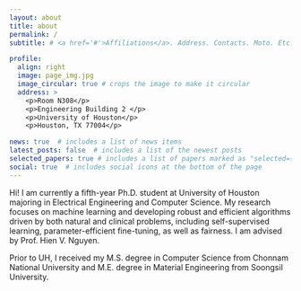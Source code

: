 ```yaml
---
layout: about
title: about
permalink: /
subtitle: # <a href='#'>Affiliations</a>. Address. Contacts. Moto. Etc.

profile:
  align: right
  image: page_img.jpg
  image_circular: true # crops the image to make it circular
  address: >
    <p>Room N308</p>
    <p>Engineering Building 2 </p>
    <p>University of Houston</p>
    <p>Houston, TX 77004</p>

news: true  # includes a list of news items
latest_posts: false  # includes a list of the newest posts
selected_papers: true # includes a list of papers marked as "selected={true}"
social: true  # includes social icons at the bottom of the page
---
```


Hi! I am currently a fifth-year Ph.D. student at University of Houston majoring in Electrical Engineering and Computer Science. My research focuses on machine learning and developing robust and efficient algorithms driven by both natural and clinical problems, including self-supervised learning, parameter-efficient fine-tuning, as well as fairness. I am advised by Prof. Hien V. Nguyen.

Prior to UH, I received my M.S. degree in Computer Science from Chonnam National University and M.E. degree in Material Engineering from Soongsil University.

<!--
Write your biography here. Tell the world about yourself. Link to your favorite [subreddit](http://reddit.com). You can put a picture in, too. The code is already in, just name your picture `prof_pic.jpg` and put it in the `img/` folder.test

Put your address / P.O. box / other info right below your picture. You can also disable any of these elements by editing `profile` property of the YAML header of your `_pages/about.md`. Edit `_bibliography/papers.bib` and Jekyll will render your [publications page](/al-folio/publications/) automatically.

Link to your social media connections, too. This theme is set up to use [Font Awesome icons](http://fortawesome.github.io/Font-Awesome/) and [Academicons](https://jpswalsh.github.io/academicons/), like the ones below. Add your Facebook, Twitter, LinkedIn, Google Scholar, or just disable all of them.
-->
